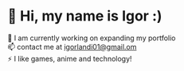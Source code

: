 # 💫 Hi, my name is Igor :)
🔭 I am currently working on expanding my portfolio<br>📫 contact me at igorlandi01@gmail.om<br>⚡ I like games, anime and technology!
